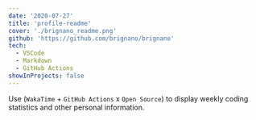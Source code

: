 ```yaml
---
date: '2020-07-27'
title: 'profile-readme'
cover: './brignano_readme.png'
github: 'https://github.com/brignano/brignano'
tech:
  - VSCode
  - Markdown
  - GitHub Actions
showInProjects: false
---
```


Use (`WakaTime` + `GitHub Actions` x `Open Source`) to display weekly coding statistics and other personal information.
